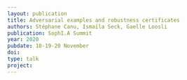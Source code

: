 ```yaml
---
layout: publication
title: Adversarial examples and robustness certificates
authors: Stéphane Canu, Ismaïla Seck, Gaelle Loosli
publication: SophI.A Summit
year: 2020
pubdate: 18-19-20 November
doi:
type: talk
project:
---
```


